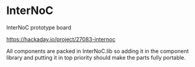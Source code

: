 # InterNoC
InterNoC prototype board

https://hackaday.io/project/27083-internoc


All components are packed in InterNoC.lib so adding it in the component library and putting it in top priority should make the parts fully portable.
